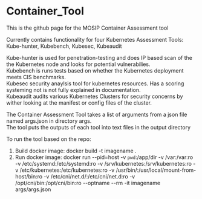# Container_Tool

This is the github page for the MOSIP Container Assessment tool

Currently contains functionality for four Kubernetes Assessment Tools: Kube-hunter, Kubebench, Kubesec, Kubeaudit

Kube-hunter is used for penetration-testing and does IP based scan of the the Kubernetes node and looks for potential vulnerabilies.  
Kubebench is runs tests based on whether the Kubernetes deployment meets CIS benchmarks.  
Kubesec security anaylsis tool for kubernetes resources. Has a scoring systeming not is not fully explained in documentation.  
Kubeaudit audits various Kubernetes Clusters for security concerns by wither looking at the manifest or config files of the cluster.  

The Container Assessment Tool takes a list of arguments from a json file named args.json in directory args.  
The tool puts the outputs of each tool into text files in the output directory

To run the tool based on the repo:

1. Build docker image: docker build -t imagename .
2. Run docker image: docker run --pid=host -v `pwd`:/app/dir -v /var:/var:ro -v /etc/systemd:/etc/systemd:ro -v /srv/kubernetes:/srv/kubernetes:ro -v /etc/kubernetes:/etc/kubernetes:ro -v /usr/bin/:/usr/local/mount-from-host/bin:ro -v /etc/cni/net.d/:/etc/cni/net.d:ro -v /opt/cni/bin:/opt/cni/bin:ro --optname <optionalname> --rm -it imagename args/args.json
